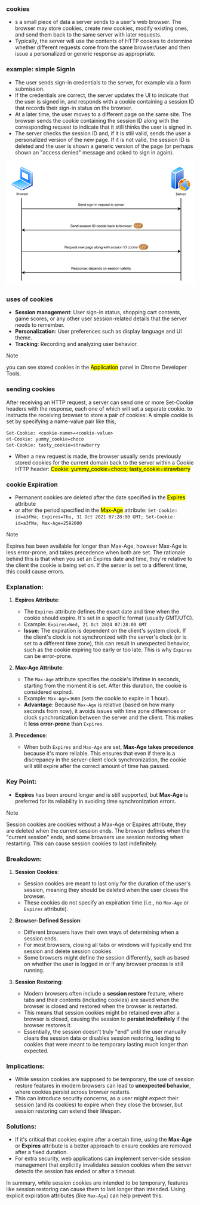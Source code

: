 ### cookies
- s a small piece of data a server sends to a user's web browser. The browser may store cookies, create new cookies, modify existing ones, and send them back to the same server with later requests.
- Typically, the server will use the contents of HTTP cookies to determine whether different requests come from the same browser/user and then issue a personalized or generic response as appropriate.

### example: simple SignIn
- The user sends sign-in credentials to the server, for example via a form submission.
- If the credentials are correct, the server updates the UI to indicate that the user is signed in, and responds with a cookie containing a session ID that records their sign-in status on the browser.
- At a later time, the user moves to a different page on the same site. The browser sends the cookie containing the session ID along with the corresponding request to indicate that it still thinks the user is signed in.
- The server checks the session ID and, if it is still valid, sends the user a personalized version of the new page. If it is not valid, the session ID is deleted and the user is shown a generic version of the page (or perhaps shown an "access denied" message and asked to sign in again).

![](./imgs/cookie-basic-example.png)

### uses of cookies
- **Session management**: User sign-in status, shopping cart contents, game scores, or any other user session-related details that the server needs to remember.
- **Personalization**: User preferences such as display language and UI theme.
- **Tracking**: Recording and analyzing user behavior.

> [!NOTE]
> you can see stored cookies in the <mark>Application</mark> panel in Chrome Developer Tools.

### sending cookies
After receiving an HTTP request, a server can send one or more Set-Cookie headers with the response, each one of which will set a separate cookie. to instructs the receiving browser to store a pair of cookies: A simple cookie is set by specifying a name-value pair like this, 
```
Set-Cookie: <cookie-name>=<cookie-value>
et-Cookie: yummy_cookie=choco
Set-Cookie: tasty_cookie=strawberry
```

- When a new request is made, the browser usually sends previously stored cookies for the current domain back to the server within a Cookie HTTP header:
<mark>Cookie: yummy_cookie=choco; tasty_cookie=strawberry</mark>

### cookie Expiration
- Permanent cookies are deleted after the date specified in the <mark>Expires</mark> attribute
- or after the period specified in the <mark>Max-Age</mark> attribute:
``
Set-Cookie: id=a3fWa; Expires=Thu, 31 Oct 2021 07:28:00 GMT;
Set-Cookie: id=a3fWa; Max-Age=2592000
``

> [!NOTE]
> Expires has been available for longer than Max-Age, however Max-Age is less error-prone, and takes precedence when both are set. The rationale behind this is that when you set an Expires date and time, they're relative to the client the cookie is being set on. If the server is set to a different time, this could cause errors.

### Explanation:

1. **Expires Attribute**: 
   - The `Expires` attribute defines the exact date and time when the cookie should expire. It's set in a specific format (usually GMT/UTC).
   - Example: `Expires=Wed, 21 Oct 2024 07:28:00 GMT`
   - **Issue**: The expiration is dependent on the client's system clock. If the client's clock is not synchronized with the server's clock (or is set to a different time zone), this can result in unexpected behavior, such as the cookie expiring too early or too late. This is why `Expires` can be error-prone.

2. **Max-Age Attribute**: 
   - The `Max-Age` attribute specifies the cookie's lifetime in seconds, starting from the moment it is set. After this duration, the cookie is considered expired.
   - Example: `Max-Age=3600` (sets the cookie to expire in 1 hour).
   - **Advantage**: Because `Max-Age` is relative (based on how many seconds from now), it avoids issues with time zone differences or clock synchronization between the server and the client. This makes it **less error-prone** than `Expires`.

3. **Precedence**:
   - When both `Expires` and `Max-Age` are set, **Max-Age takes precedence** because it's more reliable. This ensures that even if there is a discrepancy in the server-client clock synchronization, the cookie will still expire after the correct amount of time has passed.

### Key Point:
- **Expires** has been around longer and is still supported, but **Max-Age** is preferred for its reliability in avoiding time synchronization errors.

> [!NOTE]
> Session cookies are cookies without a Max-Age or Expires attribute, they are deleted when the current session ends. The browser defines when the "current session" ends, and some browsers use session restoring when restarting. This can cause session cookies to last indefinitely.

### Breakdown:

1. **Session Cookies**:
   - Session cookies are meant to last only for the duration of the user's session, meaning they should be deleted when the user closes the browser.
   - These cookies do not specify an expiration time (i.e., no `Max-Age` or `Expires` attribute).

2. **Browser-Defined Session**:
   - Different browsers have their own ways of determining when a session ends.
   - For most browsers, closing all tabs or windows will typically end the session and delete session cookies.
   - Some browsers might define the session differently, such as based on whether the user is logged in or if any browser process is still running.

3. **Session Restoring**:
   - Modern browsers often include a **session restore** feature, where tabs and their contents (including cookies) are saved when the browser is closed and restored when the browser is restarted.
   - This means that session cookies might be retained even after a browser is closed, causing the session to **persist indefinitely** if the browser restores it.
   - Essentially, the session doesn't truly "end" until the user manually clears the session data or disables session restoring, leading to cookies that were meant to be temporary lasting much longer than expected.

### Implications:
- While session cookies are supposed to be temporary, the use of session restore features in modern browsers can lead to **unexpected behavior**, where cookies persist across browser restarts.
- This can introduce security concerns, as a user might expect their session (and its cookies) to expire when they close the browser, but session restoring can extend their lifespan.

### Solutions:
- If it's critical that cookies expire after a certain time, using the **Max-Age** or **Expires** attribute is a better approach to ensure cookies are removed after a fixed duration.
- For extra security, web applications can implement server-side session management that explicitly invalidates session cookies when the server detects the session has ended or after a timeout.

In summary, while session cookies are intended to be temporary, features like session restoring can cause them to last longer than intended. Using explicit expiration attributes (like `Max-Age`) can help prevent this.